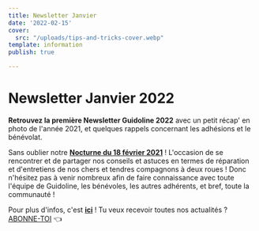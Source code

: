 ```yaml
---
title: Newsletter Janvier
date: '2022-02-15'
cover:
  src: "/uploads/tips-and-tricks-cover.webp"
template: information
publish: true

---
```

# Newsletter Janvier 2022

**Retrouvez la première Newsletter Guidoline 2022** avec un petit récap' en photo de l'année 2021, et quelques rappels concernant les adhésions et le bénévolat.

Sans oublier notre [**Nocturne du 18 février 2021**](https://www.facebook.com/events/467922104804167?ref=newsfeed) ! L'occasion de se rencontrer et de partager nos conseils et astuces en termes de réparation et d'entretiens de nos chers et tendres compagnons à deux roues ! Donc n'hésitez pas à venir nombreux afin de faire connaissance avec toute l'équipe de Guidoline, les bénévoles, les autres adhérents, et bref, toute la communauté !

Pour plus d'infos, c'est [**ici**](http://kork.mjt.lu/nl2/kork/mr5x9.html?hl=fr) ! Tu veux recevoir toutes nos actualités ? [ABONNE-TOI](https://guidoline.com/omni_asides/follow-us/) 👈